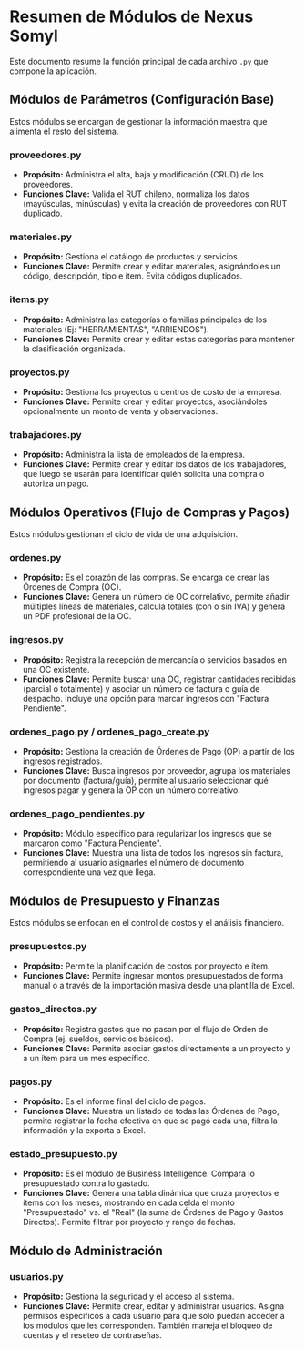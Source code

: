 # Resumen de Módulos de Nexus Somyl

Este documento resume la función principal de cada archivo `.py` que compone la aplicación.

## Módulos de Parámetros (Configuración Base)
Estos módulos se encargan de gestionar la información maestra que alimenta el resto del sistema.

### proveedores.py
- **Propósito:** Administra el alta, baja y modificación (CRUD) de los proveedores.
- **Funciones Clave:** Valida el RUT chileno, normaliza los datos (mayúsculas, minúsculas) y evita la creación de proveedores con RUT duplicado.

### materiales.py
- **Propósito:** Gestiona el catálogo de productos y servicios.
- **Funciones Clave:** Permite crear y editar materiales, asignándoles un código, descripción, tipo e ítem. Evita códigos duplicados.

### items.py
- **Propósito:** Administra las categorías o familias principales de los materiales (Ej: "HERRAMIENTAS", "ARRIENDOS").
- **Funciones Clave:** Permite crear y editar estas categorías para mantener la clasificación organizada.

### proyectos.py
- **Propósito:** Gestiona los proyectos o centros de costo de la empresa.
- **Funciones Clave:** Permite crear y editar proyectos, asociándoles opcionalmente un monto de venta y observaciones.

### trabajadores.py
- **Propósito:** Administra la lista de empleados de la empresa.
- **Funciones Clave:** Permite crear y editar los datos de los trabajadores, que luego se usarán para identificar quién solicita una compra o autoriza un pago.

## Módulos Operativos (Flujo de Compras y Pagos)
Estos módulos gestionan el ciclo de vida de una adquisición.

### ordenes.py
- **Propósito:** Es el corazón de las compras. Se encarga de crear las Órdenes de Compra (OC).
- **Funciones Clave:** Genera un número de OC correlativo, permite añadir múltiples líneas de materiales, calcula totales (con o sin IVA) y genera un PDF profesional de la OC.

### ingresos.py
- **Propósito:** Registra la recepción de mercancía o servicios basados en una OC existente.
- **Funciones Clave:** Permite buscar una OC, registrar cantidades recibidas (parcial o totalmente) y asociar un número de factura o guía de despacho. Incluye una opción para marcar ingresos con "Factura Pendiente".

### ordenes_pago.py / ordenes_pago_create.py
- **Propósito:** Gestiona la creación de Órdenes de Pago (OP) a partir de los ingresos registrados.
- **Funciones Clave:** Busca ingresos por proveedor, agrupa los materiales por documento (factura/guía), permite al usuario seleccionar qué ingresos pagar y genera la OP con un número correlativo.

### ordenes_pago_pendientes.py
- **Propósito:** Módulo específico para regularizar los ingresos que se marcaron como "Factura Pendiente".
- **Funciones Clave:** Muestra una lista de todos los ingresos sin factura, permitiendo al usuario asignarles el número de documento correspondiente una vez que llega.

## Módulos de Presupuesto y Finanzas
Estos módulos se enfocan en el control de costos y el análisis financiero.

### presupuestos.py
- **Propósito:** Permite la planificación de costos por proyecto e ítem.
- **Funciones Clave:** Permite ingresar montos presupuestados de forma manual o a través de la importación masiva desde una plantilla de Excel.

### gastos_directos.py
- **Propósito:** Registra gastos que no pasan por el flujo de Orden de Compra (ej. sueldos, servicios básicos).
- **Funciones Clave:** Permite asociar gastos directamente a un proyecto y a un ítem para un mes específico.

### pagos.py
- **Propósito:** Es el informe final del ciclo de pagos.
- **Funciones Clave:** Muestra un listado de todas las Órdenes de Pago, permite registrar la fecha efectiva en que se pagó cada una, filtra la información y la exporta a Excel.

### estado_presupuesto.py
- **Propósito:** Es el módulo de Business Intelligence. Compara lo presupuestado contra lo gastado.
- **Funciones Clave:** Genera una tabla dinámica que cruza proyectos e ítems con los meses, mostrando en cada celda el monto "Presupuestado" vs. el "Real" (la suma de Órdenes de Pago y Gastos Directos). Permite filtrar por proyecto y rango de fechas.

## Módulo de Administración

### usuarios.py
- **Propósito:** Gestiona la seguridad y el acceso al sistema.
- **Funciones Clave:** Permite crear, editar y administrar usuarios. Asigna permisos específicos a cada usuario para que solo puedan acceder a los módulos que les corresponden. También maneja el bloqueo de cuentas y el reseteo de contraseñas.
